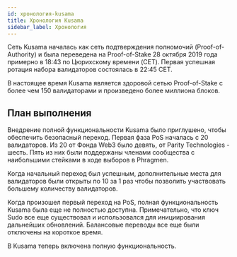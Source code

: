 ```yaml
---
id: хронология-kusama
title: Хронология Kusama
sidebar_label: Хронология
---
```


Сеть Kusama началась как сеть подтверждения полномочий (Proof-of-Authority) и была переведена на Proof-of-Stake 28 октября 2019 года примерно в 18:43 по Цюрихскому времени (CET). Первая успешная ротация набора валидаторов состоялась в 22:45 CET.

В настоящее время Kusama является здоровой сетью Proof-of-Stake с более чем 150 валидаторами и произведено более миллиона блоков.

## План выполнения

Внедрение полной функциональности Kusama было приглушено, чтобы обеспечить безопасный переход. Первая фаза PoS началась с 20 валидаторов. Из 20 от Фонда Web3 было девять, от Parity Technologies - шесть. Пять из них были поддержаны членами сообщества с наибольшими стейками в ходе выборов в Phragmen.

Когда начальный переход был успешным, дополнительные места для валидаторов были открыты по 10 за 1 раз чтобы позволить участвовать большему количеству валидаторов.

Когда произошел первый переход на PoS, полная функциональность Kusama была еще не полностью доступна. Примечательно, что ключ Sudo все еще существовал и использовался для инициирования дальнейших обновлений. Балансовые переводы все еще были отключены на короткое время.

В Kusama теперь включена полную функциональность.
